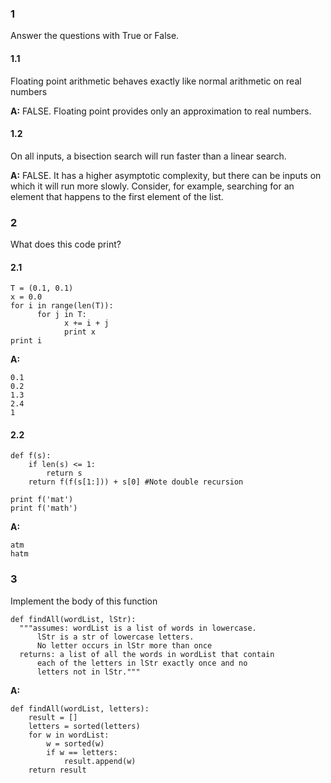 ### 1

Answer the questions with True or False.

#### 1.1

Floating point arithmetic behaves exactly like normal arithmetic on real
numbers

**A:** FALSE. Floating point provides only an approximation to real
numbers.

#### 1.2

On all inputs, a bisection search will run faster than a linear search.

**A:** FALSE. It has a higher asymptotic complexity, but there can be inputs on which it will run
more slowly. Consider, for example, searching for an element that happens to the
first element of the list.

### 2

What does this code print?

#### 2.1

    T = (0.1, 0.1)
    x = 0.0
    for i in range(len(T)):
          for j in T:
                x += i + j
                print x
    print i

**A:**

    0.1
    0.2
    1.3
    2.4
    1

#### 2.2

    def f(s):
        if len(s) <= 1:
            return s
        return f(f(s[1:])) + s[0] #Note double recursion
    
    print f('mat')
    print f('math')

**A:**

    atm
    hatm

### 3

Implement the body of this function

    def findAll(wordList, lStr):
      """assumes: wordList is a list of words in lowercase.
          lStr is a str of lowercase letters.
          No letter occurs in lStr more than once
      returns: a list of all the words in wordList that contain
          each of the letters in lStr exactly once and no
          letters not in lStr."""

**A:**

    def findAll(wordList, letters):
        result = []
        letters = sorted(letters)
        for w in wordList:
            w = sorted(w)
            if w == letters:
                result.append(w)
        return result



